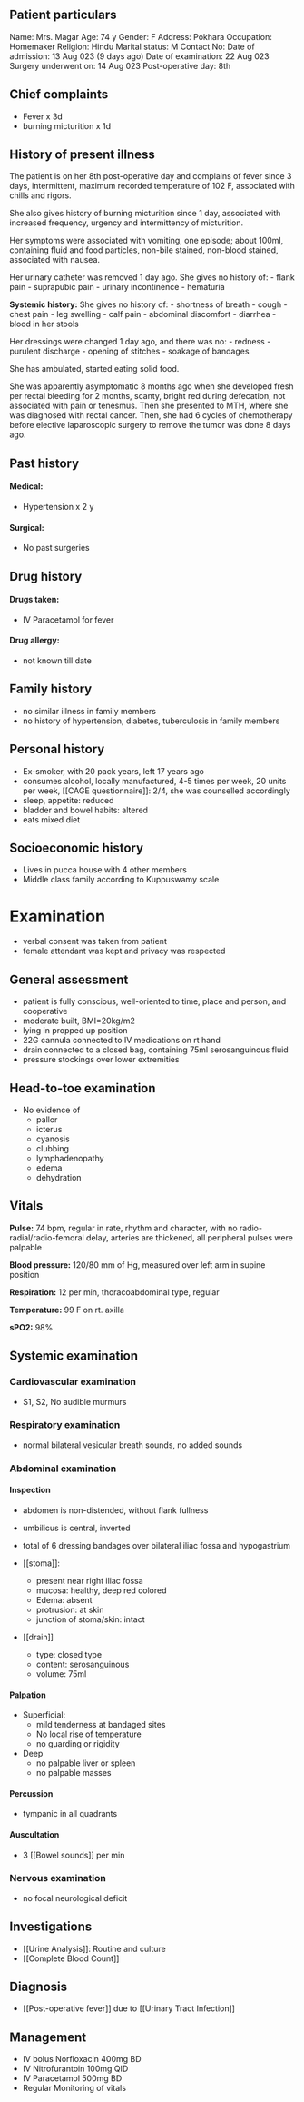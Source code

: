 ## Patient particulars
Name: Mrs. Magar
Age: 74 y
Gender: F
Address: Pokhara
Occupation: Homemaker
Religion: Hindu
Marital status: M
Contact No: 
Date of admission: 13 Aug 023 (9 days ago)
Date of examination: 22 Aug 023
Surgery underwent on: 14 Aug 023
Post-operative day: 8th

## Chief complaints
- Fever x 3d
- burning micturition x 1d

## History of present illness
The patient is on her 8th post-operative day and complains of fever since 3 days, intermittent, maximum recorded temperature of 102 F, associated with chills and rigors. 

She also gives history of burning micturition since 1 day, associated with increased frequency, urgency and intermittency of micturition.

Her symptoms were associated with vomiting, one episode; about 100ml, containing fluid and food particles, non-bile stained, non-blood stained, associated with nausea.

Her urinary catheter was removed 1 day ago. 
She gives no history of:
	- flank pain
	- suprapubic pain
	- urinary incontinence
	- hematuria

**Systemic history:**
She gives no history of:
	- shortness of breath
	- cough
	- chest pain
	- leg swelling
	- calf pain
	- abdominal discomfort
	- diarrhea
	- blood in her stools

Her dressings were changed 1 day ago, and there was no:
	- redness
	- purulent discharge
	- opening of stitches
	- soakage of bandages

 She has ambulated, started eating solid food.

She was apparently asymptomatic 8 months ago when she developed fresh per rectal bleeding for 2 months, scanty, bright red during defecation, not associated with pain or tenesmus. Then she presented to MTH, where she was diagnosed with rectal cancer. Then, she had 6 cycles of chemotherapy before elective laparoscopic surgery to remove the tumor was done 8 days ago.
## Past history

#### Medical:
- Hypertension x 2 y

#### Surgical: 
- No past surgeries

## Drug history

#### Drugs taken:
- IV Paracetamol for fever

#### Drug allergy:
- not known till date

## Family history
- no similar illness in family members
- no history of hypertension, diabetes, tuberculosis in family members

## Personal history
- Ex-smoker, with 20 pack years, left 17 years ago
- consumes alcohol, locally manufactured, 4-5 times per week, 20 units per week, [[CAGE questionnaire]]: 2/4, she was counselled accordingly
- sleep, appetite: reduced
- bladder and bowel habits: altered
- eats mixed diet

## Socioeconomic history
- Lives in pucca house with 4 other members
- Middle class family according to Kuppuswamy scale

# Examination
- verbal consent was taken from patient
- female attendant was kept and privacy was respected

## General assessment
- patient is fully conscious, well-oriented to time, place and person, and cooperative
- moderate built, BMI=20kg/m2
- lying in propped up position
- 22G cannula connected to IV medications on rt hand
- drain connected to a closed bag, containing 75ml serosanguinous fluid
- pressure stockings over lower extremities

## Head-to-toe examination
- No evidence of
	- pallor
	- icterus
	- cyanosis
	- clubbing
	- lymphadenopathy
	- edema
	- dehydration

## Vitals

**Pulse:** 74 bpm, regular in rate, rhythm and character, with no radio-radial/radio-femoral delay, arteries are thickened, all peripheral pulses were palpable

**Blood pressure:** 120/80 mm of Hg, measured over left arm in supine position

**Respiration:** 12 per min, thoracoabdominal type, regular

**Temperature:** 99 F on rt. axilla

**sPO2:** 98% 


## Systemic examination

### Cardiovascular examination
- S1, S2, No audible murmurs

### Respiratory examination
- normal bilateral vesicular breath sounds, no added sounds

### Abdominal examination
#### Inspection
- abdomen is non-distended, without flank fullness
- umbilicus is central, inverted
- total of 6 dressing bandages over bilateral iliac fossa and hypogastrium
- [[stoma]]: 
	- present near right iliac fossa
	- mucosa: healthy, deep red colored
	- Edema: absent
	- protrusion: at skin
	- junction of stoma/skin: intact

- [[drain]] 
	- type: closed type
	- content: serosanguinous 
	- volume: 75ml

#### Palpation
- Superficial:
	- mild tenderness at bandaged sites
	- No local rise of temperature
	- no guarding or rigidity
- Deep
	- no palpable liver or spleen
	- no palpable masses

#### Percussion
- tympanic in all quadrants

#### Auscultation
- 3 [[Bowel sounds]] per min


### Nervous examination 
- no focal neurological deficit



## Investigations
- [[Urine Analysis]]: Routine and culture
- [[Complete Blood Count]]


## Diagnosis
- [[Post-operative fever]] due to [[Urinary Tract Infection]] 


## Management
- IV bolus Norfloxacin 400mg BD
- IV Nitrofurantoin 100mg QID
- IV Paracetamol 500mg BD
- Regular Monitoring of vitals



